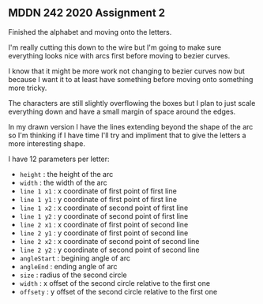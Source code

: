 ## MDDN 242 2020 Assignment 2

Finished the alphabet and moving onto the letters. 

I'm really cutting this down to the wire but I'm going to make sure everything looks nice with arcs first before moving to bezier curves. 

I know that it might be more work not changing to bezier curves now but because I want it to at least have something before moving onto something more tricky. 

The characters are still slightly overflowing the boxes but I plan to just scale everything down and have a small margin of space around the edges. 

In my drawn version I have the lines extending beyond the shape of the arc so I'm thinking if I have time I'll try and impliment that to give the letters a more interesting shape.

I have 12 parameters per letter:
  * `height` : the height of the arc 
  * `width` : the width of the arc
  * `line 1 x1` : x coordinate of first point of first line
  * `line 1 y1` : y coordinate of first point of first line
  * `line 1 x2` : x coordinate of second point of first line
  * `line 1 y2` : y coordinate of second point of first line
  * `line 2 x1` : x coordinate of first point of second line
  * `line 2 y1` : y coordinate of first point of second line
  * `line 2 x2` : x coordinate of second point of second line
  * `line 2 y2` : y coordinate of second point of second line
  * `angleStart` : begining angle of arc
  * `angleEnd` : ending angle of arc
  * `size` : radius of the second circle
  * `width` : x offset of the second circle relative to the first one
  * `offsety` : y offset of the second circle relative to the first one


